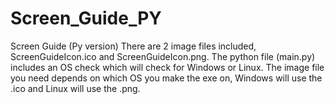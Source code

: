 # Screen_Guide_PY
Screen Guide (Py version)
There are 2 image files included, ScreenGuideIcon.ico and ScreenGuideIcon.png.
The python file (main.py) includes an OS check which will check for Windows or Linux.
The image file you need depends on which OS you make the exe on, Windows will use the .ico and Linux will use the .png.
